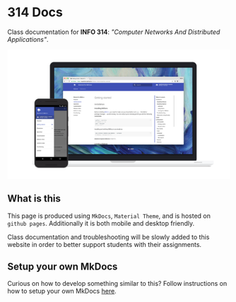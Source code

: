 #  314 Docs 
Class documentation for **INFO 314**: *"Computer Networks And Distributed Applications"*.


[![Material for MkDocs](assets/images/material.png)][1]

  [1]: https://squidfunk.github.io/mkdocs-material/


## What is this
This page is produced using `MkDocs`, `Material Theme`, and is hosted on `github pages`. Additionally it is both mobile and desktop friendly.

Class documentation and troubleshooting will be slowly added to this website in order to better support students with their assignments.


## Setup your own MkDocs
Curious on how to develop something similar to this? Follow instructions on how to setup your own MkDocs [here](https://github.com/bwalchen/mkdocs-template/blob/master/README.md).






